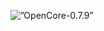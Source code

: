 <p align=”center”>
  <img alt=”OpenCore-0.7.9” src=”https://badgen.net/badge/OpenCore/0.7.9/green"/>
</p>
